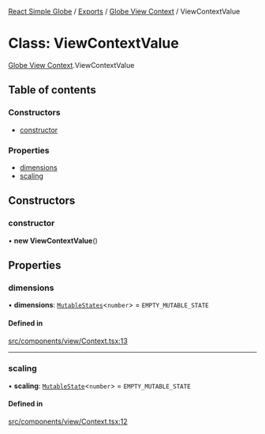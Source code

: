 [React Simple Globe](../README.md) / [Exports](../modules.md) / [Globe View Context](../modules/Globe_View_Context.md) / ViewContextValue

# Class: ViewContextValue

[Globe View Context](../modules/Globe_View_Context.md).ViewContextValue

## Table of contents

### Constructors

- [constructor](Globe_View_Context.ViewContextValue.md#constructor)

### Properties

- [dimensions](Globe_View_Context.ViewContextValue.md#dimensions)
- [scaling](Globe_View_Context.ViewContextValue.md#scaling)

## Constructors

### constructor

• **new ViewContextValue**()

## Properties

### dimensions

• **dimensions**: [`MutableStates`](../modules/Globe_Types.md#mutablestates)<`number`\> = `EMPTY_MUTABLE_STATE`

#### Defined in

[src/components/view/Context.tsx:13](https://github.com/Gaushao/d3-react-globe/blob/4f7a1a2/src/components/view/Context.tsx#L13)

___

### scaling

• **scaling**: [`MutableState`](../modules/Globe_Types.md#mutablestate)<`number`\> = `EMPTY_MUTABLE_STATE`

#### Defined in

[src/components/view/Context.tsx:12](https://github.com/Gaushao/d3-react-globe/blob/4f7a1a2/src/components/view/Context.tsx#L12)
